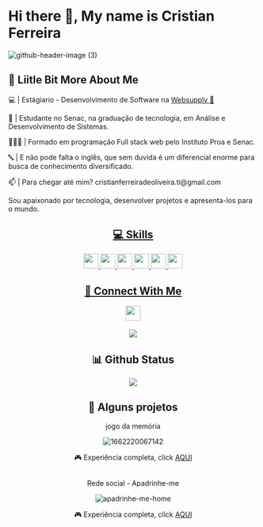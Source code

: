 
# Hi there 👋, My name is Cristian Ferreira

![github-header-image (3)](https://user-images.githubusercontent.com/99483009/188275848-9bc3d56e-8f90-4325-bcae-6d595a22e948.png)

## 💫 Liitle Bit More About Me
<p>💻 | Estágiario - Desenvolvimento de Software na <a href="https://www.websupply.com.br/" target="_blank">Websupply 💙 </a></p>
<p>🎒 | Estudante no Senac, na graduação de tecnologia, em Análise e Desenvolvimento de Sistemas.</p>
<p>👨🏽‍💻 | Formado em programação Full stack web pelo Instituto Proa e Senac.  </p>
<p>🔤 | E não pode falta o inglês, que sem duvida é um diferencial enorme para busca de conhecimento diversificado.</p>
<p>📫 | Para chegar até mim? cristianferreiradeoliveira.ti@gmail.com</p>

Sou apaixonado por tecnologia, desenvolver projetos e apresenta-los para o mundo.
<div align="center">
  <a href="https://github.com/Cristian-ferre">
  
  ## 💻 Skills
<p>
<img src="https://img.shields.io/badge/javascript-%23323330.svg?style=for-the-badge&logo=javascript&logoColor=%23F7DF1E" style="margin-bottom: 4px;" height="30px">
<img src="https://img.shields.io/badge/html5-%23E34F26.svg?style=for-the-badge&logo=html5&logoColor=white" style="margin-bottom: 4px;" height="30px">
<img src="https://img.shields.io/badge/css3-%231572B6.svg?style=for-the-badge&logo=css3&logoColor=white" style="margin-bottom: 4px;" height="30px">
<img src="https://img.shields.io/badge/react-%2320232a.svg?style=for-the-badge&logo=react&logoColor=%2361DAFB" style="margin-bottom: 4px;" height="30px">
<img src="https://img.shields.io/badge/git-%23F05033.svg?style=for-the-badge&logo=git&logoColor=white" style="margin-bottom: 4px;" height="30px">
<img src="https://img.shields.io/badge/mysql-%23F05033.svg?style=for-the-badge&logo=mysql&logoColor=blue" style="margin-bottom: 4px;" height="30px">
</p>
  
 
## 👥 Connect With Me
<p>
<a href="https://linkedin.com/in/https://www.linkedin.com/in/cristianferreiradeoliveira/"><img src="https://img.shields.io/badge/linkedin-%230077B5.svg?style=for-the-badge&logo=linkedin&logoColor=white" style="margin-bottom: 4px;" height="30px" target="_blank"></a>

<a href = "mailto:cristianferreiradeoliveira.ti@gmail.com"><img src="https://img.shields.io/badge/-Gmail-%23333?style=for-the-badge&logo=gmail&logoColor=white" target="_blank"></a>

</p>


 ## 📊 Github Status

<p><img src="https://github-readme-stats.vercel.app/api?username=Cristian-ferre&show_icons=true"><p>

## 🦾 Alguns projetos

<p>jogo da memória</p>

![1662220067142](https://user-images.githubusercontent.com/99483009/188278249-ab117a56-36d2-4e5e-8311-406ab6174bd9.png) 

 <p>🎮 Experiência completa, click  <a href = "https://cristian-ferre.github.io/Jogo-da-memoria/pages/login"> AQUI  </a>
 
 ##
 
 <p>Rede social - Apadrinhe-me </p>
 
 ![apadrinhe-me-home](https://user-images.githubusercontent.com/99483009/188278647-0ae06cc4-7a26-44ab-b76a-cd730c0cab50.png)

 <p>🎮 Experiência completa, click  <a href = "https://nimble-jalebi-97f464.netlify.app/"> AQUI  </a>
</div>

 



